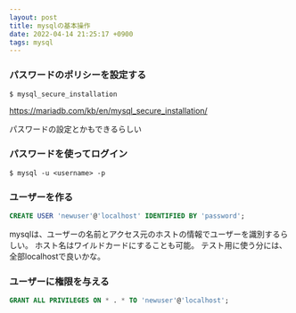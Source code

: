 ```yaml
---
layout: post
title: mysqlの基本操作
date: 2022-04-14 21:25:17 +0900
tags: mysql
---
```


### パスワードのポリシーを設定する

```shell
$ mysql_secure_installation
```

https://mariadb.com/kb/en/mysql_secure_installation/

パスワードの設定とかもできるらしい

### パスワードを使ってログイン

```shell
$ mysql -u <username> -p
```

### ユーザーを作る

```sql
CREATE USER 'newuser'@'localhost' IDENTIFIED BY 'password';
```

mysqlは、ユーザーの名前とアクセス元のホストの情報でユーザーを識別するらしい。
ホスト名はワイルドカードにすることも可能。
テスト用に使う分には、全部localhostで良いかな。

### ユーザーに権限を与える

```sql
GRANT ALL PRIVILEGES ON * . * TO 'newuser'@'localhost';
```
